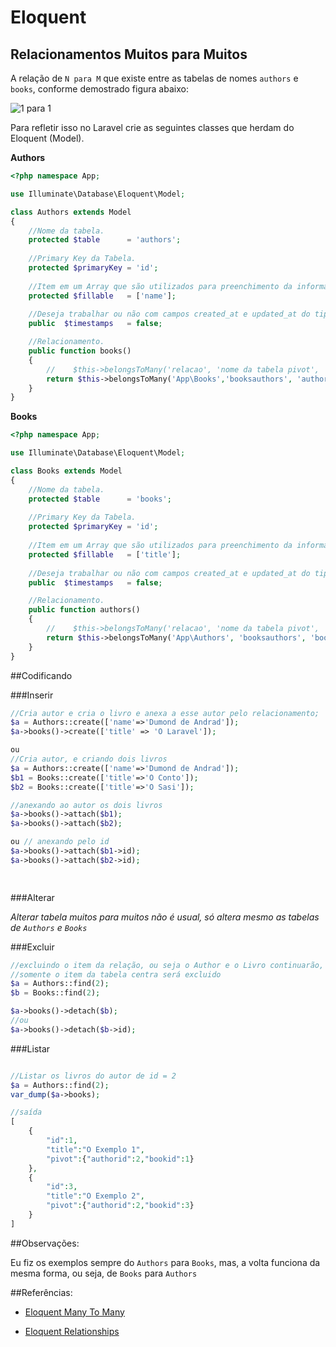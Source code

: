 # Eloquent

## Relacionamentos Muitos para Muitos

A relação de `N para M` que existe entre as tabelas de nomes `authors` e `books`, conforme demostrado figura abaixo:

![1 para 1](https://github.com/diasfulvio/howto/blob/master/images/N-M.png)

Para refletir isso no Laravel crie as seguintes classes que herdam do Eloquent (Model).

__Authors__

```PHP
<?php namespace App;

use Illuminate\Database\Eloquent\Model;

class Authors extends Model
{
    //Nome da tabela.
    protected $table      = 'authors';
    
    //Primary Key da Tabela.
    protected $primaryKey = 'id';
    
    //Item em um Array que são utilizados para preenchimento da informação.
    protected $fillable   = ['name'];
    
    //Deseja trabalhar ou não com campos created_at e updated_at do tipo timestamp nessa tabela.
    public  $timestamps   = false;

    //Relacionamento.
    public function books()
    {
        //    $this->belongsToMany('relacao', 'nome da tabela pivot', 'key ref. authors em pivot', 'key ref. books em pivot')
        return $this->belongsToMany('App\Books','booksauthors', 'authorid', 'bookid');
    }
}
```

__Books__

```PHP
<?php namespace App;

use Illuminate\Database\Eloquent\Model;

class Books extends Model
{
    //Nome da tabela.
    protected $table      = 'books';
    
    //Primary Key da Tabela.
    protected $primaryKey = 'id';
    
    //Item em um Array que são utilizados para preenchimento da informação.
    protected $fillable   = ['title'];
    
    //Deseja trabalhar ou não com campos created_at e updated_at do tipo timestamp nessa tabela.
    public  $timestamps   = false;

    //Relacionamento.
    public function authors()
    {
        //    $this->belongsToMany('relacao', 'nome da tabela pivot', 'key ref. books em pivot', 'key ref. author em pivot')
        return $this->belongsToMany('App\Authors', 'booksauthors', 'bookid', 'authorid');
    }
}
```

##Codificando

###Inserir
```PHP
//Cria autor e cria o livro e anexa a esse autor pelo relacionamento;
$a = Authors::create(['name'=>'Dumond de Andrad']);
$a->books()->create(['title' => 'O Laravel']);

ou
//Cria autor, e criando dois livros
$a = Authors::create(['name'=>'Dumond de Andrad']);
$b1 = Books::create(['title'=>'O Conto']);
$b2 = Books::create(['title'=>'O Sasi']);

//anexando ao autor os dois livros
$a->books()->attach($b1);
$a->books()->attach($b2);

ou // anexando pelo id
$a->books()->attach($b1->id);
$a->books()->attach($b2->id);

        
```
###Alterar

_Alterar tabela muitos para muitos não é usual, só altera mesmo as tabelas de `Authors` e `Books`_

###Excluir
```PHP
//excluindo o item da relação, ou seja o Author e o Livro continuarão, 
//somente o item da tabela centra será excluido
$a = Authors::find(2);
$b = Books::find(2);

$a->books()->detach($b);
//ou
$a->books()->detach($b->id);
```

###Listar
```PHP

//Listar os livros do autor de id = 2
$a = Authors::find(2);
var_dump($a->books);

//saída
[
    {
        "id":1,
        "title":"O Exemplo 1",
        "pivot":{"authorid":2,"bookid":1}
    },
    {   
        "id":3,
        "title":"O Exemplo 2",
        "pivot":{"authorid":2,"bookid":3}
    }
]
```

##Observações:

Eu fiz os exemplos sempre do `Authors` para `Books`, mas, a volta funciona da mesma forma, ou seja, de `Books` para `Authors`

##Referências: 

- [Eloquent Many To Many](http://laravel.com/docs/5.0/eloquent#many-to-many)
    
- [Eloquent Relationships](http://laravel.com/docs/5.0/eloquent#relationships)

